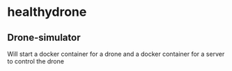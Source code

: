 # healthydrone


## Drone-simulator
Will start a docker container for a drone and a docker container for a server to control the drone
